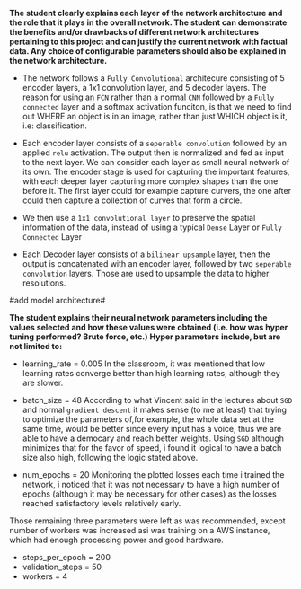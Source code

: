 **The student clearly explains each layer of the network architecture and the role that it plays in the overall network. The student can demonstrate the benefits and/or drawbacks of different network architectures pertaining to this project and can justify the current network with factual data. Any choice of configurable parameters should also be explained in the network architecture.**

- The network follows a `Fully Convolutional` architecure consisting of 5 encoder layers, a 1x1 convolution layer, and 5 decoder layers. The reason for using an `FCN` rather than a normal `CNN` followed by a `Fully connected` layer and a softmax activation funciton, is that we need to find out WHERE an object is in an image, rather than just WHICH object is it, i.e: classification.

- Each encoder layer consists of a `seperable convolution` followed by an applied `relu` activation. The output then is normalized and fed as input to the next layer. We can consider each layer as small neural network of its own.
The encoder stage is used for capturing the important features, with each deeper layer capturing more complex shapes than the one before it. The first layer could for example capture curvers, the one after could then capture a collection of curves that form a circle.

- We then use a `1x1 convolutional layer` to preserve the spatial information of the data, instead of using a typical `Dense` Layer or `Fully Connected` Layer

- Each Decoder layer consists of a `bilinear upsample` layer, then the output is concatenated with an encoder layer, followed by two `seperable convolution` layers. Those are used to upsample the data to higher resolutions.




#add model architecture#

**The student explains their neural network parameters including the values selected and how these values were obtained (i.e. how was hyper tuning performed? Brute force, etc.) Hyper parameters include, but are not limited to:**


- learning_rate = 0.005
In the classroom, it was mentioned that low learning rates converge better than high learning rates, although they are slower. 

- batch_size = 48
According to what Vincent said in the lectures about `SGD` and normal `gradient descent` it makes sense (to me at least) that trying to optimize the parameters of,for example, the whole data set at the same time, would be better since every input has a voice, thus we are able to have a democary and reach better weights. Using `SGD` although minimizes that for the favor of speed, i found it logical to have a batch size also high, following the logic stated above.

- num_epochs = 20
Monitoring the plotted losses each time i trained the network, i noticed that it was not necessary to have a high number of epochs (although it may be necessary for other cases) as the losses reached satisfactory levels relatively early.


Those remaining three parameters were left as was recommended, except number of workers was increased asi was training on a AWS instance, which had enough processing power and good hardware.

- steps_per_epoch = 200
- validation_steps = 50
- workers = 4

